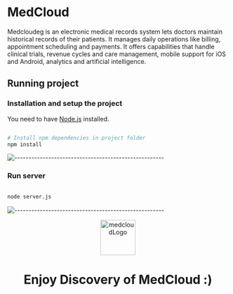 # MedCloud

Medcloudeg is an electronic medical records system lets doctors maintain historical records of their patients. It manages daily operations like billing, appointment scheduling and payments. It offers capabilities that handle clinical trials, revenue cycles and care management, mobile support for iOS and Android, analytics and artificial intelligence.

## Running project


### Installation and setup the project

 You need to have [Node.js](https://nodejs.org)  installed.

```sh

# Install npm dependencies in project folder
npm install

```

![-----------------------------------------------------](https://raw.githubusercontent.com/andreasbm/readme/master/assets/lines/rainbow.png)

### Run server

```sh

node server.js

```
![-----------------------------------------------------](https://raw.githubusercontent.com/andreasbm/readme/master/assets/lines/rainbow.png)

<p align="center"> 
  <img src="src/assets/images/logo/spinner-logo.png" alt="medcloudLogo" width="80px" height="80px">
</p>
  <h1 align="center"> Enjoy Discovery of MedCloud :) </h1>
